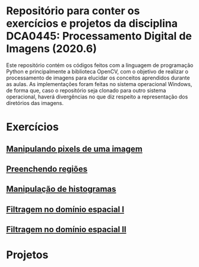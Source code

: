 # Repositório para conter os exercícios e projetos da disciplina DCA0445: Processamento Digital de Imagens (2020.6)

Este repositório contém os códigos feitos com a linguagem de programação Python e principalmente a biblioteca OpenCV, com o objetivo de realizar o processamento de imagens para elucidar os conceitos aprendidos durante as aulas. As implementações foram feitas no sistema operacional Windows, de forma que, caso o repositório seja clonado para outro sistema operacional, haverá divergências no que diz respeito a representação dos diretórios das imagens.

# Exercícios

## [Manipulando pixels de uma imagem](https://github.com/MailsonRodrigues/digital_image_processing/blob/master/exercises/Exercicios_1.ipynb)
## [Preenchendo regiões](https://github.com/MailsonRodrigues/digital_image_processing/blob/master/exercises/Exercicios_2.ipynb)
## [Manipulação de histogramas](https://github.com/MailsonRodrigues/digital_image_processing/blob/master/exercises/Exercicios_3.ipynb)
## [Filtragem no domínio espacial I](https://github.com/MailsonRodrigues/digital_image_processing/blob/master/exercises/Exercicios_4.ipynb)
## [Filtragem no domínio espacial II](https://github.com/MailsonRodrigues/digital_image_processing/blob/master/exercises/Exercicios_5.ipynb)


# Projetos
